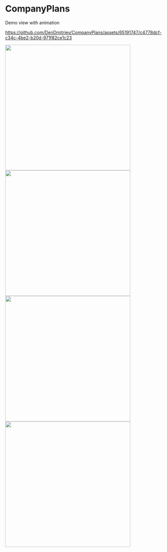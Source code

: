 # CompanyPlans
Demo view with animation

https://github.com/DenDmitriev/CompanyPlans/assets/65191747/c4778dcf-c34c-4be2-b20d-971f82ce1c23

<img src='https://github.com/DenDmitriev/CompanyPlans/assets/65191747/c87668da-cb10-4f7e-b3b4-ffa55b7fa8bc' width='400'>
<img src='https://github.com/DenDmitriev/CompanyPlans/assets/65191747/f8cf90d1-f1b1-4860-b124-4d3c26ecf522' width='400'>
<img src='https://github.com/DenDmitriev/CompanyPlans/assets/65191747/231a864c-79c3-4720-88ab-c79014f2ea1f' width='400'>
<img src='https://github.com/DenDmitriev/CompanyPlans/assets/65191747/e243e93c-e9e8-45cb-9c8e-c9391183dc6e' width='400'>
